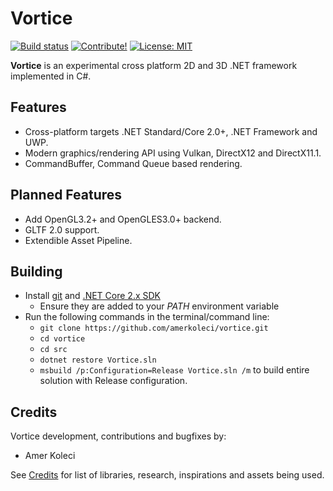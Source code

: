 # Vortice

[![Build status](https://ci.appveyor.com/api/projects/status/ysafn8xx0ff2myhs?svg=true)](https://ci.appveyor.com/project/amerkoleci/vortice)
[![Contribute!](https://img.shields.io/badge/contributions-welcome-brightgreen.svg?style=flat)](https://github.com/amerkoleci/vortice/issues)
[![License: MIT](https://img.shields.io/badge/License-MIT-yellow.svg)](https://github.com/amerkoleci/vortice/blob/master/LICENSE)

**Vortice** is an experimental cross platform 2D and 3D .NET framework implemented in C#.

## Features

- Cross-platform targets .NET Standard/Core 2.0+, .NET Framework and UWP.
- Modern graphics/rendering API using Vulkan, DirectX12 and DirectX11.1.
- CommandBuffer, Command Queue based rendering.

## Planned Features

- Add OpenGL3.2+ and OpenGLES3.0+ backend.
- GLTF 2.0 support.
- Extendible Asset Pipeline.

## Building

- Install [git](https://git-scm.com) and [.NET Core 2.x SDK](https://www.microsoft.com/net/download/core)
  - Ensure they are added to your *PATH* environment variable
- Run the following commands in the terminal/command line:
  - `git clone https://github.com/amerkoleci/vortice.git`
  - `cd vortice`
  - `cd src`
  - `dotnet restore Vortice.sln`
  - `msbuild /p:Configuration=Release Vortice.sln /m` to build entire solution with Release configuration.

## Credits

Vortice development, contributions and bugfixes by:

- Amer Koleci

See [Credits](https://github.com/amerkoleci/vortice/blob/master/CREDITS.md) for list of libraries, research, inspirations and assets being used.
